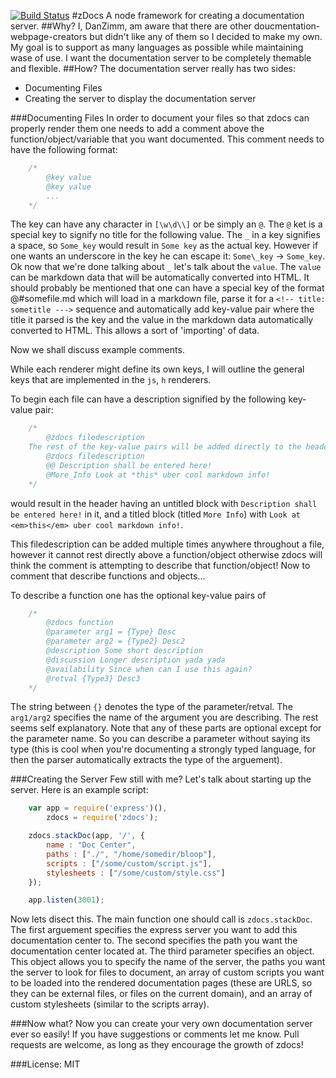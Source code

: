 [![Build Status](https://travis-ci.org/danzimm/zdocs.png?branch=master)](https://travis-ci.org/danzimm/zdocs)
#zDocs
A node framework for creating a documentation server.
##Why?
I, DanZimm, am aware that there are other doucmentation-webpage-creators but didn't like any of them so I decided to make my own. My goal is to support as many languages as possible while maintaining wase of use. I want the documentation server to be completely themable and flexible.
##How?
The documentation server really has two sides:

- Documenting Files
- Creating the server to display the documentation server

###Documenting Files
In order to document your files so that zdocs can properly render them one needs to add a comment above the function/object/variable that you want documented. This comment needs to have the following format:
```javascript
    /*
        @key value
        @key value
        ...
    */
```
The key can have any character in `[\w\d\\]` or be simply an `@`. The `@` ket is a special key to signify no title for the following value. The `_` in a key signifies a space, so `Some_key` would result in `Some key` as the actual key. However if one wants an underscore in the key he can escape it: `Some\_key` -> `Some_key`. Ok now that we're done talking about `_` let's talk about the `value`. The `value` can be markdown data that will be automatically converted into HTML. It should probably be mentioned that one can have a special key of the format
    @#somefile.md
which will load in a markdown file, parse it for a `<!-- title: sometitle --->` sequence and automatically add key-value pair where the title it parsed is the key and the value in the markdown data automatically converted to HTML. This allows a sort of 'importing' of data.

Now we shall discuss example comments.

While each renderer might define its own keys, I will outline the general keys that are implemented in the `js`, `h` renderers. 

To begin each file can have a description signified by the following key-value pair:
```javascript
    /*
        @zdocs filedescription
    The rest of the key-value pairs will be added directly to the header of the documentation page. For example th following comment:
        @zdocs filedescription
        @@ Description shall be entered here!
        @More_Info Look at *this* uber cool markdown info!
    */
```
would result in the header having an untitled block with `Description shall be entered here!` in it, and a titled block (titled `More Info`) with `Look at <em>this</em> uber cool markdown info!`.

This filedescription can be added multiple times anywhere throughout a file, however it cannot rest directly above a function/object otherwise zdocs will think the comment is attempting to describe that function/object! Now to comment that describe functions and objects...

To describe a function one has the optional key-value pairs of
```javascript
    /*
        @zdocs function
        @parameter arg1 = {Type} Desc
        @parameter arg2 = {Type2} Desc2
        @description Some short description
        @discussion Longer description yada yada
        @availability Since when can I use this again?
        @retval {Type3} Desc3
    */
```
The string between `{}` denotes the type of the parameter/retval. The `arg1/arg2` specifies the name of the argument you are describing. The rest seems self explanatory. Note that any of these parts are optional except for the parameter name. So you can describe a parameter without saying its type (this is cool when you're documenting a strongly typed language, for then the parser automatically extracts the type of the arguement).

###Creating the Server
Few still with me? Let's talk about starting up the server. Here is an example script:
```javascript
    var app = require('express')(),
        zdocs = require('zdocs');

    zdocs.stackDoc(app, '/', {
        name : "Doc Center",
        paths : ["./", "/home/somedir/bloop"],
        scripts : ["/some/custom/script.js"],
        stylesheets : ["/some/custom/style.css"]
    });

    app.listen(3001);
```
Now lets disect this. The main function one should call is `zdocs.stackDoc`. The first arguement specifies the express server you want to add this documentation center to. The second specifies the path you want the documentation center located at. The third parameter specifies an object. This object allows you to specify the name of the server, the paths you want the server to look for files to document, an array of custom scripts you want to be loaded into the rendered documentation pages (these are URLS, so they can be external files, or files on the current domain), and an array of custom stylesheets (similar to the scripts array).

###Now what?
Now you can create your very own documentation server ever so easily! If you have suggestions or comments let me know. Pull requests are welcome, as long as they encourage the growth of zdocs!

###License: MIT
